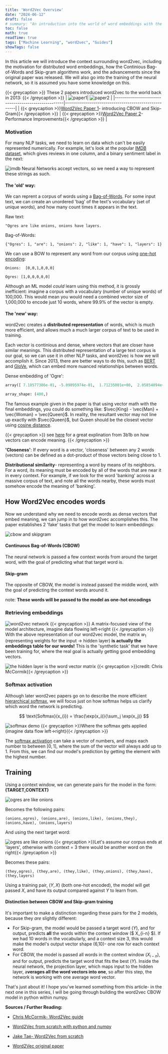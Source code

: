 ```yaml
---
title: 'Word2Vec Overview'
date: "2024-06-12"
draft: false
# summary: "An introduction into the world of word embeddings with the foundational paper 'word2vec'."
toc: false
math: true
readTime: true
tags: ["Machine Learning", "word2vec", "Guides"]
showTags: false
---
```


In this article we will introduce the context surrounding word2vec, including the motivation for distributed word embeddings, how the Continious Bag-of-Words and Skip-gram algorithms work, and the advancements since the original paper was released. We will also go into the training of the neural network, so it is assumed you have some knowledge on this.

{{< greycaption >}}
These 2 papers introduced word2vec to the world back in 2013: {{< /greycaption >}}
| ![paper1](/images/word2vec_paper_1.webp#smaller)| ![paper2](/images/word2vec_paper_2.webp#smaller) |
|----------------------------------------------------|-----------------------------------------------------|
| {{< greycaption >}}[Word2Vec Paper 1](https://arxiv.org/pdf/1301.3781)- introducing CBOW and Skip-Gram{{< /greycaption >}}  | {{< greycaption >}}[Word2Vec Paper 2](https://arxiv.org/pdf/1310.4546)- Performance Improvements{{< /greycaption >}}           |



### Motivation

For many NLP tasks, we need to learn on data which can't be easily represented numerically. For example, let's look at the popular [IMDB dataset](https://huggingface.co/datasets/stanfordnlp/imdb/viewer/plain_text/train), which gives reviews in one column, and a binary sentiment label in the next:
<!-- <img src="/images/imdb.png" alt="IMDB dataset"/> -->
![imdb](/images/imdb.webp#small)
Neural Networks accept vectors, so we need a way to represent these strings as such.

#### The 'old' way:

We can reprent a corpus of words using a [Bag-of-Words](https://en.wikipedia.org/wiki/Bag-of-words_model). For some input text, we can create an unordered 'bag' of the text's vocabulary (set of unique words), and how many count times it appears in the text.

Raw text:
```
"Ogres are like onions, onions have layers.
```
Bag-of-Words:
```
{"Ogres": 1, "are": 1, "onions": 2, "like": 1, "have": 1, "layers": 1}
```

We can use a BOW to represent any word from our corpus using [one-hot encoding](https://www.geeksforgeeks.org/ml-one-hot-encoding/):

```
Onions:  [0,0,1,0,0,0]
```

```
Ogres: [1,0,0,0,0,0]
```

Although an ML model *could* learn using this method, it is grossly inefficient: imagine a corpus with a vocabulary (number of unique words) of 100,000. This would mean you would need a combined vector size of 1,000,000 to encode just 10 words, where 99.9% of the vector is empty.

#### The 'new' way:

word2vec creates a **distributed representation** of words, which is much more efficient, and allows much a much larger corpus of text to be used in training. 

Each vector is continious and dense, where vectors that are closer have similar meanings. This distributed representation of a large text corpus is our goal, so we can use it in other NLP tasks, and word2vec is how we will accomplish it. Since 2013, there are better ways to do this, such as [BERT](https://arxiv.org/abs/1810.04805) and [GloVe](https://nlp.stanford.edu/projects/glove/), which can embed more nuanced relationships between words.

Dense embedding of 'Ogre':
```python
array([ 7.10577386e-01, -5.09895974e-01,  1.71235001e+00,  2.05854094e+00, -4.47590043e-01, -1.00782587e+00, -1.14494191e+00, -7.94087996e-01, -2.22047371e-01,...])

array_shape: (400,)
```

The famous example given in the paper is that using vector math with the final embeddings, you could do something like: $\vec{King} - \vec{Man} + \vec{Woman} = \vec{Queen}$. In reality, the resultant vector may not line up exactly with $\vec{Queen}$, but Queen should be the closest vector using [cosine distance](https://medium.com/@milana.shxanukova15/cosine-distance-and-cosine-similarity-a5da0e4d9ded).

{{< greycaption >}}
see [here](https://www.youtube.com/watch?v=FJtFZwbvkI4) for a great explination from 3b1b on how vectors can encode meaning.
{{< /greycaption >}}

**'Closeness'**: If every word is a vector, 'closeness' between any 2 words (vectors) can be defined as a dot-product of those vectors being close to 1.

**Distributional similarity**- representing a word by means of its neighbors. For a word, its meaning must be encoded by all of the words that are near it in every context. For example, if we look for the word 'banking' across a massive corpus of text, and note all the words nearby, these words must somehow encode the meaning of 'banking'.

## How Word2Vec encodes words
Now we understand why we need to encode words as dense vectors that embed meaning, we can jump in to how word2vec accomplishes this. The paper establishes 2 'fake' tasks that get the model to learn embeddings:

<!-- <img src="/images/cbow_skipgram.png" alt="word2vec paper 1" width="80%"> -->
![cbow and skipgram](/images/cbow_skipgram.webp#small)

#### Continuous Bag-of-Words (CBOW)
The neural network is passed a few context words from around the target word, with the goal of predicting what that target word is.

#### Skip-gram
The opposite of CBOW, the model is instead passed the middle word, with the goal of predicting the context words around it.

note: **These words will be passed to the model as one-hot encodings**

### Retrieving embeddings
![word2vec network](/images/word2vecnetwork.webp#medium)
{{< greycaption >}} A matrix-focused view of the model architecture, imagine data flowing left->right {{< /greycaption >}}
With the above representation of our word2vec model, the matrix $w_{1}$ (representing weights for the input -> hidden layer) **is actually the embeddings table for our words!** This is the 'synthetic task' that we have been training for, where the real goal is actually getting good embedding vectors.

![the hidden layer is the word vector matrix](/images/hiddenlayeriswordvector.webp#smaller)
{{< greycaption >}}credit: Chris McCormik{{< /greycaption >}}

### Softmax activation
Although later word2vec papers go on to describe the more efficient [hierarchical softmax](https://paperswithcode.com/method/hierarchical-softmax), we will focus just on how softmax helps us clarify which word the network is predicting.

$$  \text{Softmax}(x_{i}) = \frac{\exp(x_i)}{\sum_j \exp(x_j)}  $$


![softmax demo](/images/softmax.webp#smaller)
{{< greycaption >}}Where the softmax gets applied (imagine data flow left->right){{< /greycaption >}}

The [softmax activation](https://en.wikipedia.org/wiki/Softmax_function) can take a vector of numbers, and maps each number to between $[0,1]$, where the sum of the vector will always add up to 1. From this, we can find our model's prediction by getting the element with the highest number.

## Training
Using a context window, we can generate pairs for the model in the form: **(TARGET,CONTEXT)**
<!-- <div style="text-align: center;">
    <img src="/images/ogresonions1.png" alt="ogres are like onions" width="80%">
    <p style="font-size: small; color: gray;">Where the softmax gets applied (imagine data flow left->right)</p>
</div> -->
![ogres are like onions](/images/ogresonions1.webp#small)

Becomes the following pairs:
```
(onions,ogres), (onions,are), (onions,like), (onions,they), (onions,have), (onions,layers)
```
And using the next target word:
<!-- <div style="text-align: center;">
    <img src="/images/onionsogres2.png" alt="ogres are like onions" width="80%">
    <p style="font-size: small; color: gray;">Let's assume our corpus ends at 'layers', otherwise with context = 3 there would be another word on the right</p> -->
<!-- </div> -->
![ogres are like onions](/images/ogresonions2.webp#small)
{{< greycaption >}}Let's assume our corpus ends at 'layers', otherwise with context = 3 there would be another word on the right{{< /greycaption >}}

Becomes these pairs:
```
(they,ogres), (they,are), (they,like), (they,onions), (they,have), (they,layers)
```

Using a training pair, $(Y,X)$ (both one-hot encoded), the model will get passed $X$, and have its output compared against $Y$ to learn from.

#### Distinction between CBOW and Skip-gram training
It's important to make a distinction regarding these pairs for the 2 models, because they *are* slightly different:
* For Skip-gram, the model would be passed a target word ($Y$), and for output, predicts **all** the words within the context window ($ X_{i-n} $). If we had 10 words in the vocabularly, and a context size 3, this would make the model's output vector shape (6,10)- one row for each context word.
* For CBOW, the model is passed all words in the context window ($X_{i-n}$), and for output, predicts the target word that fits the best ($Y$). Inside the neural network, the projection layer, which maps input to the hidden layer, a**verages all the word vectors into one**, so after this step, the network is working with one average word vector.

That's just about it! I hope you've learned something from this article- in the next one in this series, I will be going through building the word2vec CBOW model in python within numpy.

**Sources / Further Reading:**
* [Chris McCormik- Word2Vec guide](https://mccormickml.com/2016/04/19/word2vec-tutorial-the-skip-gram-model/)

* [Word2Vec from scratch with python and numpy](https://nathanrooy.github.io/posts/2018-03-22/word2vec-from-scratch-with-python-and-numpy/)

* [Jake Tae- Word2Vec from scratch](https://jaketae.github.io/study/word2vec/)

* [Word2Vec original paper](https://arxiv.org/abs/1301.3781)
